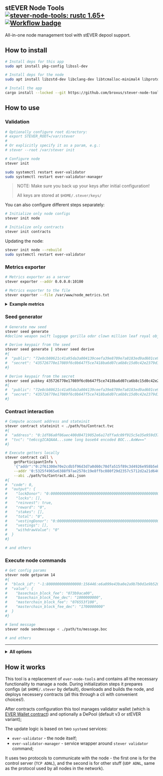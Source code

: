 ## stEVER Node Tools &emsp; [![stever-node-tools: rustc 1.65+]][Rust 1.65] [![Workflow badge]][Workflow]

[stever-node-tools: rustc 1.65+]: https://img.shields.io/badge/rustc-1.65+-lightgray.svg
[Rust 1.65]: https://blog.rust-lang.org/2022/11/03/Rust-1.65.0.html
[Workflow badge]: https://img.shields.io/github/actions/workflow/status/broxus/stever-node-tools/master.yml?branch=master
[Workflow]: https://github.com/broxus/stever-node-tools/actions?query=workflow%3Amaster

All-in-one node management tool with stEVER depool support.

## How to install

```bash
# Install deps for this app
sudo apt install pkg-config libssl-dev

# Install deps for the node
sudo apt install libzstd-dev libclang-dev libtcmalloc-minimal4 libprotobuf-dev libgoogle-perftools-dev

# Install the app
cargo install --locked --git https://github.com/broxus/stever-node-tools
```

## How to use

### Validation

```bash
# Optionally configure root directory:
# export STEVER_ROOT=/var/stever
#
# Or explicitly specify it as a param, e.g.:
# stever --root /var/stever init

# Configure node
stever init

sudo systemctl restart ever-validator
sudo systemctl restart ever-validator-manager
```

> NOTE: Make sure you back up your keys after initial configuration!
>
> All keys are stored at `$HOME/.stever/keys/`

You can also configure different steps separately:

```bash
# Initialize only node configs
stever init node

# Initialize only contracts
stever init contracts
```

Updating the node:

```bash
stever init node --rebuild
sudo systemctl restart ever-validator
```

### Metrics exporter

```bash
# Metrics exporter as a server
stever exporter --addr 0.0.0.0:10100

# Metrics exporter to the file
stever exporter --file /var/www/node_metrics.txt
```

<details><summary><b>Example metrics</b></summary>
<p>

```
collected_at 1669042606
node_ready 1
node_version_major 0
node_version_minor 51
node_version_patch 1
mc_seqno 155886
mc_time 1669042601
mc_time_diff 5
sc_time_diff 5
in_current_vset{adnl="d5af8f62c027774831aea3fe00d78fc78ed69f233d885382e72f9adefd8c4f05"} 1
in_next_vset 0
```

</p>
</details>

### Seed generator

```bash
# Generate new seed
stever seed generate
#decline weapon swift luggage gorilla odor clown million leaf royal object movie

# Derive keypair from the seed
stever seed generate | stever seed derive
#{
#  "public": "72e8cb80621c41a95da3a004139ceefa39e8709e7a8183ed9ad601ce9a13714d",
#  "secret": "435726770e17089f6c0b647f5ce7418ba6d07ca6b8c15d0c42e2379d1a09b6cc"
#}

# Derive keypair from the secret
stever seed pubkey 435726770e17089f6c0b647f5ce7418ba6d07ca6b8c15d0c42e2379d1a09b6cc
#{
#  "public": "72e8cb80621c41a95da3a004139ceefa39e8709e7a8183ed9ad601ce9a13714d",
#  "secret": "435726770e17089f6c0b647f5ce7418ba6d07ca6b8c15d0c42e2379d1a09b6cc"
#}
```

### Contract interaction

```bash
# Compute account address and stateinit
stever contract stateinit < ./path/to/Contract.tvc
#{
#  "address": "0:1df86a0f06aec400d04719052e6a17dffadc09f915c5e35e959d37d59beb7ac3",
#  "tvc": "te6ccgICAQAAA...some long base64 encoded BOC...AxWw=="
#}

# Execute getters locally
stever contract call \
    getParticipantInfo \
    '{"addr":"0:2f61300e70e2cdb5f96d3d7a0d60c70dfa515f89c3d4926e958b5eb147977469"}' \
    --addr '0:5325f4965e6388f97ae2578c19e8ffbc080f29d2357c5712d2a21d640dc10fb7' \
    --abi ./path/to/Contract.abi.json
#{
#  "code": 0,
#  "output": {
#    "lockDonor": "0:0000000000000000000000000000000000000000000000000000000000000000",
#    "locks": [],
#    "reinvest": true,
#    "reward": "0",
#    "stakes": [],
#    "total": "0",
#    "vestingDonor": "0:0000000000000000000000000000000000000000000000000000000000000000",
#    "vestings": [],
#    "withdrawValue": "0"
#  }
#}

# and others
```

### Execute node commands

```bash
# Get config params
stever node getparam 14
#{
#  "block_id": "-1:8000000000000000:156446:e6a099e43ba0e2a9b7b0d1e9b5207cef4e0e54c1dc2ea8811f0877ad78516bc0:fdca14025ba3b16b4286a561b7ade73f3e26a0224e9492cefc77b83ed649f37d",
#  "value": {
#    "basechain_block_fee": "073b9aca00",
#    "basechain_block_fee_dec": "1000000000",
#    "masterchain_block_fee": "076553f100",
#    "masterchain_block_fee_dec": "1700000000"
#  }
#}

# Send message
stever node sendmessage < ./path/to/message.boc

# and others
```

---

<details><summary><b>All options</b></summary>
<p>

```
Usage: stever [--root <root>] <command> [<args>]

All-in-one node management tool with support for the upcoming stEVER

Options:
  --root            path to the root directory
  --help            display usage information

Commands:
  init              Prepares configs and binaries
  validator         Validation manager service
  contract          Contract interaction stuff
  exporter          Prometheus metrics exporter
  node              Raw node tools operations
  seed              Seed utils
```

</p>
</details>

## How it works

This tool is a replacement of `ever-node-tools` and contains all the necessary functionality to manage a node.
During initialization steps it prepares configs (at `$HOME/.stever` by default), downloads and builds the node,
and deploys necessery contracts (all this through a cli with convenient choices!).

After contracts configuration this tool manages validator wallet (which is [EVER Wallet contract](https://github.com/broxus/ever-wallet-contract))
and optionally a DePool (default v3 or stEVER variant);

The update logic is based on two `systemd` services:

- `ever-validator` - the node itself;
- `ever-validator-manager` - service wrapper around `stever validator` command;

It uses two protocols to communicate with the node - the first one is for the control server (`TCP ADNL`),
and the second is for other stuff (`UDP ADNL`, same as the protocol used by all nodes in the network).
